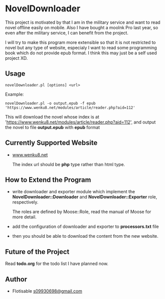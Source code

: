 # NovelDownloader
  This project is motivated by that I am in the military service
  and want to read novel offline easily on mobile.
  Also I have bought a mooInk Pro last year,
  so even after the military service,
  I can benefit from the project.

  I will try to make this program more extensible so that it is not restricted to
  novel but any type of website,
  especialy I want to read some programming book which do not provide epub format.
  I think this may just be a self used project XD.

## Usage

   ```novelDownloader.pl [options] <url>```

   Example:

   ```novelDownloader.pl -o output.epub -f epub 'https://www.wenku8.net/modules/article/reader.php?aid=112'```

   This will download the novel whose index is at 'https://www.wenku8.net/modules/article/reader.php?aid=112', and output the novel to file **output.epub** with **epub** format

## Currently Supported Website
   - www.wenku8.net

     The index url should be **php** type rather than html type.

## How to Extend the Program
   - write downloader and exporter module which implement
     the **NovelDownloader::Downloader** and **NovelDownloader::Exporter** role, respectively.

     The roles are defined by Moose::Role,
     read the manual of Moose for more detail.

   - add the configuration of downloader and exporter to **processors.txt** file
   - then you should be able to download the content from the new website.

## Future of the Project
   Read **todo.org** for the todo list I have planned now.

## Author
   - Flotisable <s09930698@gmail.com>
